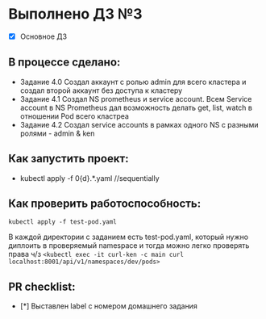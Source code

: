 # Выполнено ДЗ №3

- [x] Основное ДЗ

## В процессе сделано:

- Задание 4.0 Создал аккаунт с ролью admin для всего кластера и создал второй аккаунт без доступа к кластеру
- Задание 4.1 Создал NS prometheus и service account. Всем Service account в NS Prometheus дал возможность делать get, list, watch в отношении Pod всего кластреа
- Задание 4.2 Создал service accounts в рамках одного NS с разными ролями - admin & ken

## Как запустить проект:

- kubectl apply -f 0\{d}.\*.yaml //sequentially

## Как проверить работоспособность:

```
kubectl apply -f test-pod.yaml
```

В каждой директории с заданием есть test-pod.yaml, который нужно диплоить в проверяемый namespace и тогда можно легко проверять права ч/з `<kubectl exec -it curl-ken -c main curl localhost:8001/api/v1/namespaces/dev/pods>`

## PR checklist:

- [*] Выставлен label с номером домашнего задания

